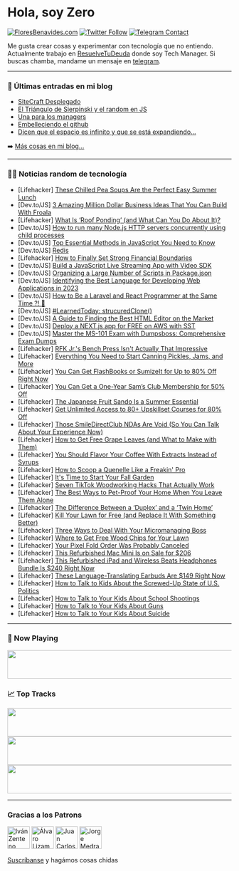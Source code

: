 # Hola, soy Zero

[![FloresBenavides.com](https://img.shields.io/website?down_message=oops&label=MiBlog&style=for-the-badge&up_message=online&url=https%3A%2F%2Ffloresbenavides.com)](https://floresbenavides.com) [![Twitter Follow](https://img.shields.io/twitter/follow/ZeroDragon?color=%231DA1F2&label=Follow&logo=twitter&logoColor=ffffff&style=for-the-badge)](https://twitter.com/zerodragon) [![Telegram Contact](https://img.shields.io/badge/escr%C3%ADbeme-ZeroDragon-%2326A5E4?style=for-the-badge&logo=telegram)](https://t.me/zerodragon)

Me gusta crear cosas y experimentar con tecnología que no entiendo.
Actualmente trabajo en [ResuelveTuDeuda](http://github.com/resuelve) donde soy Tech Manager.
Si buscas chamba, mandame un mensaje en [telegram](https://t.me/zerodragon).

---

### 📕 Últimas entradas en mi blog
<!-- BLOG-POST-LIST:START -->
- [SiteCraft Desplegado](https://floresbenavides.com/sitecraft-desplegado/)
- [El Triángulo de Sierpinski y el random en JS](https://floresbenavides.com/el-triangulo-de-sierpinski-y-el-random-en-js/)
- [Una para los managers](https://floresbenavides.com/una-para-los-managers/)
- [Embelleciendo el github](https://floresbenavides.com/embelleciendo-el-github/)
- [Dicen que el espacio es infinito y que se está expandiendo…](https://floresbenavides.com/dicen-que-el-espacio-es-infinito-y-que-se-esta-expandiendo/)
<!-- BLOG-POST-LIST:END -->

➡️ [Más cosas en mi blog...](https://floresbenavides.com)

---

### 👨‍💻 Noticias random de tecnología
<!-- TECH-POSTS:START -->
- [Lifehacker] [These Chilled Pea Soups Are the Perfect Easy Summer Lunch](https://lifehacker.com/these-chilled-pea-soups-are-the-perfect-easy-summer-lun-1850577386)
- [Dev.to/JS] [3 Amazing Million Dollar Business Ideas That You Can Build With Froala](https://dev.to/ideradevtools/3-amazing-million-dollar-business-ideas-that-you-can-build-with-froala-28c5)
- [Lifehacker] [What Is ‘Roof Ponding’ &lpar;and What Can You Do About It&rpar;?](https://lifehacker.com/what-is-roof-ponding-and-what-can-you-do-about-it-1850581538)
- [Dev.to/JS] [How to run many Node.js HTTP servers concurrently using child processes](https://dev.to/tqbit/how-to-run-many-nodejs-http-servers-concurrently-using-child-processes-541m)
- [Dev.to/JS] [Top Essential Methods in JavaScript You Need to Know](https://dev.to/faridteymouri/top-essential-methods-in-javascript-you-need-to-know-353c)
- [Dev.to/JS] [Redis](https://dev.to/thangsuperman/redis-3bnj)
- [Lifehacker] [How to Finally Set Strong Financial Boundaries](https://lifehacker.com/how-to-finally-set-strong-financial-boundaries-1850582761)
- [Dev.to/JS] [Build a JavaScript Live Streaming App with Video SDK](https://dev.to/video-sdk/live-streaming-app-in-javascript-1dn8)
- [Dev.to/JS] [Organizing a Large Number of Scripts in Package.json](https://dev.to/brightdevs/organizing-a-large-number-of-scripts-in-packagejson-51j8)
- [Dev.to/JS] [Identifying the Best Language for Developing Web Applications in 2023](https://dev.to/annie1233/identifying-the-best-language-for-developing-web-applications-in-2023-coa)
- [Dev.to/JS] [How to Be a Laravel and React Programmer at the Same Time ?! 🤔](https://dev.to/roshdiraed/how-to-be-a-laravel-and-react-programmer-at-the-same-time--4a4j)
- [Dev.to/JS] [#LearnedToday: strucuredClone&lpar;&rpar;](https://dev.to/danielzotti/learnedtoday-strucuredclone-207g)
- [Dev.to/JS] [A Guide to Finding the Best HTML Editor on the Market](https://dev.to/ideradevtools/a-guide-to-finding-the-best-html-editor-on-the-market-ijj)
- [Dev.to/JS] [Deploy a NEXT.js app for FREE on AWS with SST](https://dev.to/kumo/deploy-a-nextjs-app-for-free-on-aws-with-sst-3g28)
- [Dev.to/JS] [Master the MS-101 Exam with Dumpsboss: Comprehensive Exam Dumps](https://dev.to/vqzw5ckw/master-the-ms-101-exam-with-dumpsboss-comprehensive-exam-dumps-2ih5)
- [Lifehacker] [RFK Jr.&#39;s Bench Press Isn&#39;t Actually That Impressive](https://lifehacker.com/rfk-jr-s-bench-press-isnt-actually-that-impressive-1850582894)
- [Lifehacker] [Everything You Need to Start Canning Pickles, Jams, and More](https://lifehacker.com/everything-you-need-to-start-canning-pickles-jams-and-1850566954)
- [Lifehacker] [You Can Get FlashBooks or SumizeIt for Up to 80% Off Right Now](https://lifehacker.com/you-can-get-flashbooks-or-sumizeit-for-up-to-80-off-ri-1850572166)
- [Lifehacker] [You Can Get a One-Year Sam’s Club Membership for 50% Off](https://lifehacker.com/you-can-get-a-one-year-sam-s-club-membership-for-50-of-1850572212)
- [Lifehacker] [The Japanese Fruit Sando Is a Summer Essential](https://lifehacker.com/the-japanese-fruit-sando-is-a-summer-essential-1850581103)
- [Lifehacker] [Get Unlimited Access to 80+ Upskillset Courses for 80% Off](https://lifehacker.com/get-unlimited-access-to-80-upskillset-courses-for-80-1850572264)
- [Lifehacker] [Those SmileDirectClub NDAs Are Void &lpar;So You Can Talk About Your Experience Now&rpar;](https://lifehacker.com/those-smiledirectclub-ndas-are-void-so-you-can-talk-ab-1850574775)
- [Lifehacker] [How to Get Free Grape Leaves &lpar;and What to Make with Them&rpar;](https://lifehacker.com/how-to-get-free-grape-leaves-and-what-to-make-with-the-1850566546)
- [Lifehacker] [You Should Flavor Your Coffee With Extracts Instead of Syrups](https://lifehacker.com/you-should-flavor-your-coffee-with-extracts-instead-of-1850578612)
- [Lifehacker] [How to Scoop a Quenelle Like a Freakin&#39; Pro](https://lifehacker.com/how-to-scoop-a-quenelle-like-a-freakin-pro-1850577790)
- [Lifehacker] [It&#39;s Time to Start Your Fall Garden](https://lifehacker.com/its-time-to-start-your-fall-garden-1850571652)
- [Lifehacker] [Seven TikTok Woodworking Hacks That Actually Work](https://lifehacker.com/seven-tiktok-woodworking-hacks-that-actually-work-1850575573)
- [Lifehacker] [The Best Ways to Pet-Proof Your Home When You Leave Them Alone](https://lifehacker.com/the-best-ways-to-pet-proof-your-home-when-you-leave-the-1850576211)
- [Lifehacker] [The Difference Between a ‘Duplex’ and a ‘Twin Home’](https://lifehacker.com/the-difference-between-a-duplex-and-a-twin-home-1850576832)
- [Lifehacker] [Kill Your Lawn for Free &lpar;and Replace It With Something Better&rpar;](https://lifehacker.com/kill-your-lawn-for-free-and-replace-it-with-something-1850575657)
- [Lifehacker] [Three Ways to Deal With Your Micromanaging Boss](https://lifehacker.com/three-ways-to-deal-with-your-micromanging-boss-1850575867)
- [Lifehacker] [Where to Get Free Wood Chips for Your Lawn](https://lifehacker.com/where-to-get-free-wood-chips-for-your-lawn-1850577513)
- [Lifehacker] [Your Pixel Fold Order Was Probably Canceled](https://lifehacker.com/your-pixel-fold-order-was-probably-canceled-1850576079)
- [Lifehacker] [This Refurbished Mac Mini Is on Sale for $206](https://lifehacker.com/this-refurbished-mac-mini-is-on-sale-for-206-1850572072)
- [Lifehacker] [This Refurbished iPad and Wireless Beats Headphones Bundle Is $240 Right Now](https://lifehacker.com/this-refurbished-ipad-and-wireless-beats-headphones-bun-1850562075)
- [Lifehacker] [These Language-Translating Earbuds Are $149 Right Now](https://lifehacker.com/these-language-translating-earbuds-are-149-right-now-1850562118)
- [Lifehacker] [How to Talk to Kids About the Screwed-Up State of U.S. Politics](https://lifehacker.com/how-to-talk-to-kids-about-the-fucked-up-state-of-u-s-p-1850563568)
- [Lifehacker] [How to Talk to Your Kids About School Shootings](https://lifehacker.com/how-to-talk-to-your-kids-about-school-shootings-1848975621)
- [Lifehacker] [How to Talk to Your Kids About Guns](https://lifehacker.com/how-to-talk-to-your-kids-about-guns-1850540336)
- [Lifehacker] [How to Talk to Your Kids About Suicide](https://lifehacker.com/how-to-lower-your-teenagers-risk-of-suicide-1847047272)<!-- TECH-POSTS:END -->

---

### 🎵 Now Playing
<a href="https://spotify-now-playing-dun.vercel.app/now-playing?open"><img src="https://spotify-now-playing-dun.vercel.app/now-playing" width="540" height="64"></a>

### 📈 Top Tracks
<a href="https://spotify-now-playing-dun.vercel.app/top-tracks?i=1&open"><img src="https://spotify-now-playing-dun.vercel.app/top-tracks?i=1" width="540" height="64"></a>
<a href="https://spotify-now-playing-dun.vercel.app/top-tracks?i=2&open"><img src="https://spotify-now-playing-dun.vercel.app/top-tracks?i=2" width="540" height="64"></a>
<a href="https://spotify-now-playing-dun.vercel.app/top-tracks?i=3&open"><img src="https://spotify-now-playing-dun.vercel.app/top-tracks?i=3" width="540" height="64"></a>

---

### Gracias a los Patrons
[<img src="https://avatars.githubusercontent.com/u/243380?v=4" alt="Iván Zenteno" width="50px">](https://github.com/k001) [<img src="https://avatars.githubusercontent.com/u/19955639?v=4" alt="Álvaro Lizama" width="50px">](https://github.com/alvarolizama) [<img src="https://avatars.githubusercontent.com/u/2718753?v=4" alt="Juan Carlos Ruiz" width="50px">](https://github.com/JuanCrg90) [<img src="https://avatars.githubusercontent.com/u/37025?v=4" alt="Jorge Medrano" width="50px">](https://github.com/h1pp1e) 

[Suscríbanse](https://www.patreon.com/zerodragon) y hagámos cosas chidas
